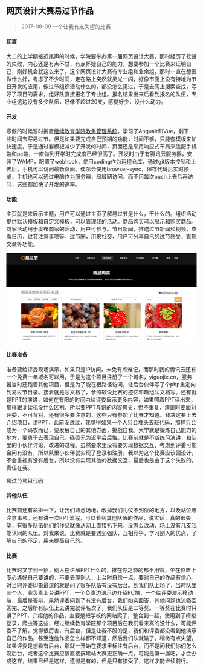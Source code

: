 网页设计大赛易过节作品
--------
> 2017-08-09  一个让我有点失望的比赛

#### 初衷

大二的上学期接近尾声的时候，学院要举办第一届网页设计大赛，那时经历了软设的失败，内心还是有点不甘，有点怀疑自己的能力，想要参加一个比赛来证明自己，刚好机会就这么来了。这个网页设计大赛有专业组和业余组，那时一直在想要做什么好，考虑了不少时间，走在路上突然就灵光一闪，好像市面上没有特地为节日开发的应用，像过节组织活动什么的，都没怎么见过，于是去网上搜索查找，写好了项目的需求，组好队直接报名了专业组。报名结果出来后看到报名的队伍，专业组这边没有多少队伍，好像不超过20支，感觉好少，没什么动力。

#### 开发

寒假的时候暂时搁置[继续教育学院教务管理系统](https://guildhon.github.io/?p=projects/2016/%E7%BB%A7%E7%BB%AD%E6%95%99%E8%82%B2%E5%AD%A6%E9%99%A2%E6%95%99%E5%8A%A1%E7%AE%A1%E7%90%86%E7%B3%BB%E7%BB%9F.md)，学习了Angualr和Vue，剩下一些时间去写易过节。但是如果要完成自己预期的功能，时间不够，只能套模板来加快速度，于是通过套模板减少了开发的时间，页面还是采用响应式布局来适配手机端和pc端，一直做到开学时完成度已经很高了。开发时由于有腾讯云服务器，安装了WAMP，配置了webhook，使用coding作为远程仓库，通过git版本控制和上传后，手机可以访问最新页面。偶尔会使用browser-sync，保存代码后实时预览，手机也可以通过电脑作为服务器，局域网访问，而不用每次push上去后再访问，这些都加快了开发的速率。

#### 功能
主页就是来展示主题，用户可以通过主页了解易过节是什么，干什么的。组织活动提供默认模板和自定义模板，可以管理我的活动。商品购买可以展示和购买商品。商家活动用于发布商家的活动，用户可参与。节日新闻，推送过节新闻和视频，查看日历，过节注意事项等。过节圈，用来社交，用户可分享自己的过节感受，管理文章等功能。

![邑过节](img/yiguojie.png)

#### 比赛准备

准备要给评委现场演示，如果只是IP访问，未免有点难记，而那时我的腾讯云还有一个免费一年域名可以用，于是为这个项目注册了一个域名，yiguojie.cn，服务器当时还跑着其他项目，但是为了能在根路径访问，让后台伙伴写了个php重定向到易过节目录。接着就是写文档了，参照软设比赛的迹忆和趣组队文档写。还有就是PPT的演讲，如何在有限的时间内给评委展示更多内容，如果照着PPT读出来，那样跟复读机没什么区别，所以要PPT与讲的内容有关，但不重复，演讲时要面对评委，不可背对，还有很多要注意的，这些只有参加了比赛才知道。我决定要上去介绍项目，讲PPT，此前没试过，我觉得如果一个人只会埋头去敲代码，那样只会成为一个码农而已，要发展自己的其他方面，挑战自我。大学就是锻炼自己能力的地方，要勇于去表现自己，碌碌无为迟早会后悔。比赛前就是不断练习演讲，和队里的小伙伴讨论，改进的过程。虽然要求里没有要实现数据交互，考虑到评委可能会问有没有，所以队里小伙伴就实现了登录和注册。我以为这个比赛应该偏设计，不会重视有没有后台，所以没有实现其他的数据交互，最后也是由于这个失败的，责任在我。

[易过节项目代码](https://github.com/Guildhon/Festival)

#### 其他队伍

比赛前还有彩排一下，让我们熟悉场地，改掉我们礼仪不到位的地方，以及站位等注意事项。还有讲一次PPT流程，可以看到其他队伍的作品，说实话，真的很失望，有很多队伍他们的作品就像从网上直接扒下来，没怎么改动，场上没有几支我能认同的队伍。对我来说，比赛就是要遇到强队，互相竞争，学习别人的优点，了解自己的不足，用来提高自己的。

#### 比赛

比赛时又学到一招，别人在讲解PPT什么的，排在你之前的都不用管，坐在位置上专心练好自己要讲的，不要去理别人，上台时自信一点，要对自己的作品有信心。对当时评委印象最深的就是问了很多队伍有没有后台。到我们队上场了，当时队里三个人，我负责上台讲PPT，一个负责边演示边介绍PC端，一个给评委演示移动端，最后是答辩，果然评委问到了有没有后台，我们如实回答，其他问题也流畅回答完。之后所有队伍上去讲完就评名次了，我们队伍是二等奖。一等奖在比赛时只讲了PPT，介绍他的作品，主要是把学校的网站爬了，整合到一起，使用到了模拟登录，爬虫等这些，经过继续教育学院那个项目后在我们看来真的没什么，可能评委不了解，觉得很厉害，有后台，但是让我不服的是，我们和评委都没看到他演示自己的作品，甚至连他作品怎么样都不知道，然后我们队就输了。稍微有点失望，如果评委是想看有后台，那就一开始在要求里标注有后台，而不是问我们你们怎么没后台，或者这个比赛应该直接搞建站大赛更正确一点。可能是第一届吧，才会办成这样，结果已经是这样，遗憾是有的，但是只有接受了，这样才能继续前行。


